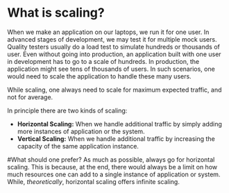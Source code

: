 # What is scaling?
When we make an application on our laptops, we run it for one user. In advanced stages of development, we may test it for multiple mock users. Quality testers usually do a load test to simulate hundreds or thousands of user. Even without going into production, an application built with one user in development has to go to a scale of hundreds. In production, the application might see tens of thousands of users. In such scenarios, one would need to scale the application to handle these many users.

While scaling, one always need to scale for maximum expected traffic, and not for average. 

In principle there are two kinds of scaling:
* **Horizontal Scaling:** When we handle additional traffic by simply adding more instances of application or the system.
* **Vertical Scaling:** When we handle additional traffic by increasing the capacity of the same application instance.

#What should one prefer?
As much as possible, always go for horizontal scaling. This is because, at the end, there would always be a limit on how much resources one can add to a single instance of application or system. While, *theoretically*, horizontal scaling offers infinite scaling. 